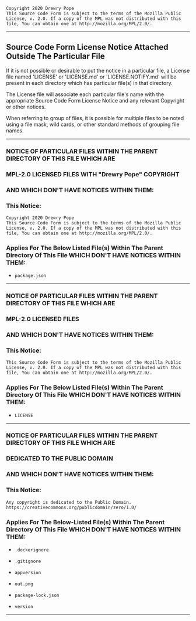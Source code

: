     Copyright 2020 Drewry Pope
    This Source Code Form is subject to the terms of the Mozilla Public
    License, v. 2.0. If a copy of the MPL was not distributed with this
    file, You can obtain one at http://mozilla.org/MPL/2.0/.

----


## Source Code Form License Notice Attached Outside The Particular File

If it is not possible or desirable to put the notice in a particular file,
a License file named 'LICENSE' or 'LICENSE.md' or 'LICENSE.NOTIFY.md' will
be present in each directory which has particular file(s) in that directory.

The License file will associate each particular file's name with the appropriate 
Source Code Form License Notice and any relevant Copyright or other notices.

When referring to group of files, it is possible for multiple files to be noted
using a file mask, wild cards, or other standard methods of grouping file names.

----


### NOTICE OF PARTICULAR FILES WITHIN THE PARENT DIRECTORY OF THIS FILE WHICH ARE
### MPL-2.0 LICENSED FILES WITH "Drewry Pope" COPYRIGHT
### AND WHICH DON'T HAVE NOTICES WITHIN THEM:
### This Notice:
    Copyright 2020 Drewry Pope
    This Source Code Form is subject to the terms of the Mozilla Public
    License, v. 2.0. If a copy of the MPL was not distributed with this
    file, You can obtain one at http://mozilla.org/MPL/2.0/.
### Applies For The Below Listed File(s) Within The Parent Directory Of This File WHICH DON'T HAVE NOTICES WITHIN THEM:
-
      package.json


----


### NOTICE OF PARTICULAR FILES WITHIN THE PARENT DIRECTORY OF THIS FILE WHICH ARE
### MPL-2.0 LICENSED FILES
### AND WHICH DON'T HAVE NOTICES WITHIN THEM:
### This Notice:
    This Source Code Form is subject to the terms of the Mozilla Public
    License, v. 2.0. If a copy of the MPL was not distributed with this
    file, You can obtain one at http://mozilla.org/MPL/2.0/.
### Applies For The Below Listed File(s) Within The Parent Directory Of This File WHICH DON'T HAVE NOTICES WITHIN THEM:
-
      LICENSE


----


### NOTICE OF PARTICULAR FILES WITHIN THE PARENT DIRECTORY OF THIS FILE WHICH ARE
### DEDICATED TO THE PUBLIC DOMAIN
### AND WHICH DON'T HAVE NOTICES WITHIN THEM:
### This Notice:
    Any copyright is dedicated to the Public Domain.
    https://creativecommons.org/publicdomain/zero/1.0/
### Applies For The Below-Listed File(s) Within The Parent Directory Of This File WHICH DON'T HAVE NOTICES WITHIN THEM:
-
      .dockerignore
-
      .gitignore
-
      appversion
-
      out.png
-
      package-lock.json
-
      version


----

